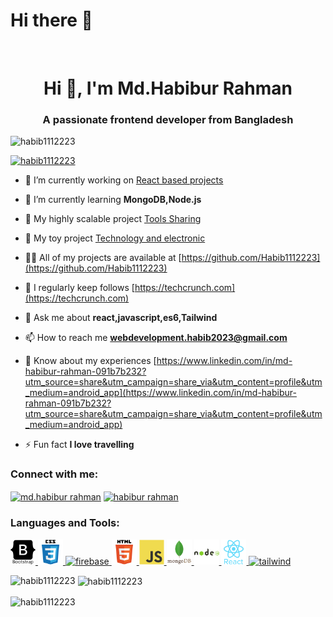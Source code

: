 
# Hi there 👋

<div>
  <img src="https://i.ibb.co/CtHBTxn/fronted.png" alt="">
</div>
<h1 align="center">Hi 👋, I'm Md.Habibur Rahman</h1>
<h3 align="center">A passionate frontend developer from Bangladesh</h3>

<p align="left"> <img src="https://komarev.com/ghpvc/?username=habib1112223&label=Profile%20views&color=0e75b6&style=flat" alt="habib1112223" /> </p>

<p align="left"> <a href="https://github.com/ryo-ma/github-profile-trophy"><img src="https://github-profile-trophy.vercel.app/?username=habib1112223" alt="habib1112223" /></a> </p>

- 🔭 I’m currently working on [React based projects](https://react-assignmet-nine.web.app/)

- 🌱 I’m currently learning **MongoDB,Node.js**

- 👯 My highly scalable project [Tools Sharing](https://tools-sharing-eleven.web.app/)

- 🤝 My toy project [Technology and electronic](https://technology-and-electroni-a72ab.web.app/)

- 👨‍💻 All of my projects are available at [https://github.com/Habib1112223](https://github.com/Habib1112223)

- 📝 I regularly keep follows [https://techcrunch.com](https://techcrunch.com)

- 💬 Ask me about **react,javascript,es6,Tailwind**

- 📫 How to reach me **webdevelopment.habib2023@gmail.com**

- 📄 Know about my experiences [https://www.linkedin.com/in/md-habibur-rahman-091b7b232?utm_source=share&utm_campaign=share_via&utm_content=profile&utm_medium=android_app](https://www.linkedin.com/in/md-habibur-rahman-091b7b232?utm_source=share&utm_campaign=share_via&utm_content=profile&utm_medium=android_app)

- ⚡ Fun fact **I love travelling**

<h3 align="left">Connect with me:</h3>
<p align="left">
<a href="https://linkedin.com/in/md.habibur rahman" target="blank"><img align="center" src="https://raw.githubusercontent.com/rahuldkjain/github-profile-readme-generator/master/src/images/icons/Social/linked-in-alt.svg" alt="md.habibur rahman" height="30" width="40" /></a>
<a href="https://fb.com/habibur rahman" target="blank"><img align="center" src="https://raw.githubusercontent.com/rahuldkjain/github-profile-readme-generator/master/src/images/icons/Social/facebook.svg" alt="habibur rahman" height="30" width="40" /></a>
</p>

<h3 align="left">Languages and Tools:</h3>
<p align="left"> <a href="https://getbootstrap.com" target="_blank" rel="noreferrer"> <img src="https://raw.githubusercontent.com/devicons/devicon/master/icons/bootstrap/bootstrap-plain-wordmark.svg" alt="bootstrap" width="40" height="40"/> </a> <a href="https://www.w3schools.com/css/" target="_blank" rel="noreferrer"> <img src="https://raw.githubusercontent.com/devicons/devicon/master/icons/css3/css3-original-wordmark.svg" alt="css3" width="40" height="40"/> </a> <a href="https://firebase.google.com/" target="_blank" rel="noreferrer"> <img src="https://www.vectorlogo.zone/logos/firebase/firebase-icon.svg" alt="firebase" width="40" height="40"/> </a> <a href="https://www.w3.org/html/" target="_blank" rel="noreferrer"> <img src="https://raw.githubusercontent.com/devicons/devicon/master/icons/html5/html5-original-wordmark.svg" alt="html5" width="40" height="40"/> </a> <a href="https://developer.mozilla.org/en-US/docs/Web/JavaScript" target="_blank" rel="noreferrer"> <img src="https://raw.githubusercontent.com/devicons/devicon/master/icons/javascript/javascript-original.svg" alt="javascript" width="40" height="40"/> </a> <a href="https://www.mongodb.com/" target="_blank" rel="noreferrer"> <img src="https://raw.githubusercontent.com/devicons/devicon/master/icons/mongodb/mongodb-original-wordmark.svg" alt="mongodb" width="40" height="40"/> </a> <a href="https://nodejs.org" target="_blank" rel="noreferrer"> <img src="https://raw.githubusercontent.com/devicons/devicon/master/icons/nodejs/nodejs-original-wordmark.svg" alt="nodejs" width="40" height="40"/> </a> <a href="https://reactjs.org/" target="_blank" rel="noreferrer"> <img src="https://raw.githubusercontent.com/devicons/devicon/master/icons/react/react-original-wordmark.svg" alt="react" width="40" height="40"/> </a> <a href="https://tailwindcss.com/" target="_blank" rel="noreferrer"> <img src="https://www.vectorlogo.zone/logos/tailwindcss/tailwindcss-icon.svg" alt="tailwind" width="40" height="40"/> </a> </p>

<p><img align="left" src="https://github-readme-stats.vercel.app/api/top-langs?username=habib1112223&show_icons=true&locale=en&layout=compact" alt="habib1112223" /></p>

<p>&nbsp;<img align="center" src="https://github-readme-stats.vercel.app/api?username=habib1112223&show_icons=true&locale=en" alt="habib1112223" /></p>

<p><img align="center" src="https://github-readme-streak-stats.herokuapp.com/?user=habib1112223&" alt="habib1112223" /></p>

